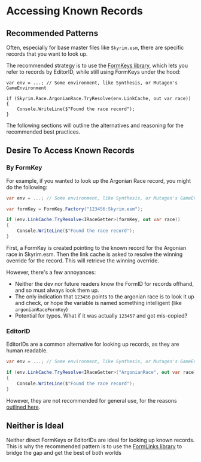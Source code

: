 # Accessing Known Records
## Recommended Patterns
Often, especially for base master files like `Skyrim.esm`, there are specific records that you want to look up.

The recommended strategy is to use the [FormKeys library](https://github.com/Mutagen-Modding/Mutagen.Bethesda.FormKeys), which lets you refer to records by EditorID, while still using FormKeys under the hood:
```
var env = ...; // Some environment, like Synthesis, or Mutagen's GameEnvironment

if (Skyrim.Race.ArgonianRace.TryResolve(env.LinkCache, out var race))
{
    Console.WriteLine($"Found the race record");
}
```

The following sections will outline the alternatives and reasoning for the recommended best practices.

## Desire To Access Known Records

### By FormKey
For example, if you wanted to look up the Argonian Race record, you might do the following:
```cs
var env = ...; // Some environment, like Synthesis, or Mutagen's GameEnvironment

var formKey = FormKey.Factory("123456:Skyrim.esm");

if (env.LinkCache.TryResolve<IRaceGetter>(formKey, out var race))
{
    Console.WriteLine($"Found the race record");
}
```

First, a FormKey is created pointing to the known record for the Argonian race in Skyrim.esm.   Then the link cache is asked to resolve the winning override for the record. 
This will retrieve the winning override.

However, there's a few annoyances:
- Neither the dev nor future readers know the FormID for records offhand, and so must always look them up.
- The only indication that `123456` points to the argonian race is to look it up and check, or hope the variable is named something intelligent (like `argonianRaceFormKey`)
- Potential for typos.  What if it was actually `123457` and got mis-copied?

### EditorID
EditorIDs are a common alternative for looking up records, as they are human readable.

```cs
var env = ...; // Some environment, like Synthesis, or Mutagen's GameEnvironment

if (env.LinkCache.TryResolve<IRaceGetter>("ArgonianRace", out var race))
{
    Console.WriteLine($"Found the race record");
}
```

However, they are not recommended for general use, for the reasons [outlined here](FormLinks-vs-EditorID-as-Identifiers.md).

## Neither is Ideal
Neither direct FormKeys or EditorIDs are ideal for looking up known records.  This is why the recommended pattern is to use the [FormLinks library](https://github.com/Mutagen-Modding/Mutagen.Bethesda.FormKeys) to bridge the gap and get the best of both worlds
